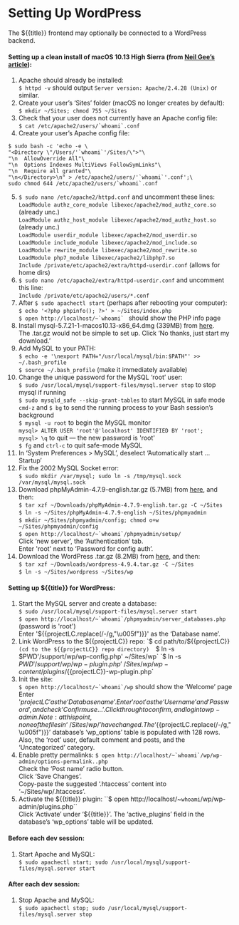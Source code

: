 # Setting Up WordPress

The ${{title}} frontend may optionally be connected to a WordPress backend.


#### Setting up a clean install of macOS 10.13 High Sierra (from [Neil Gee’s article](https://coolestguidesontheplanet.com/install-apache-mysql-php-and-phpmyadmin-on-macos-high-sierra-10-13/)):

1. Apache should already be installed:  
  `$ httpd -v` should output `Server version: Apache/2.4.28 (Unix)` or similar.
2. Create your user’s ‘Sites’ folder (macOS no longer creates by default):  
  `$ mkdir ~/Sites; chmod 755 ~/Sites`
3. Check that your user does not currently have an Apache config file:  
  ``$ cat /etc/apache2/users/`whoami`.conf``
4. Create your user’s Apache config file:
  ```
  $ sudo bash -c 'echo -e \
  "<Directory \"/Users/'`whoami`'/Sites/\">"\
  "\n  AllowOverride All"\
  "\n  Options Indexes MultiViews FollowSymLinks"\
  "\n  Require all granted"\
  "\n</Directory>\n" > /etc/apache2/users/'`whoami`'.conf';\
  sudo chmod 644 /etc/apache2/users/`whoami`.conf
  ```
5. `$ sudo nano /etc/apache2/httpd.conf` and uncomment these lines:  
  `LoadModule authz_core_module libexec/apache2/mod_authz_core.so` (already unc.)  
  `LoadModule authz_host_module libexec/apache2/mod_authz_host.so` (already unc.)  
  `LoadModule userdir_module libexec/apache2/mod_userdir.so`  
  `LoadModule include_module libexec/apache2/mod_include.so`  
  `LoadModule rewrite_module libexec/apache2/mod_rewrite.so`  
  `LoadModule php7_module libexec/apache2/libphp7.so`  
  `Include /private/etc/apache2/extra/httpd-userdir.conf` (allows for home dirs)
6. `$ sudo nano /etc/apache2/extra/httpd-userdir.conf` and uncomment this line:  
  `Include /private/etc/apache2/users/*.conf`
7. After `$ sudo apachectl start` (perhaps after rebooting your computer):  
  `$ echo '<?php phpinfo(); ?>' > ~/Sites/index.php`  
  ``$ open http://localhost/~`whoami` `` should show the PHP info page
8. Install mysql-5.7.21-1-macos10.13-x86_64.dmg (339MB) from [here](https://dev.mysql.com/downloads/mysql/).  
  The .tar.gz would not be simple to set up. Click ‘No thanks, just start my download.’
9. Add MySQL to your PATH:  
  `$ echo -e '\nexport PATH="/usr/local/mysql/bin:$PATH"' >> ~/.bash_profile`  
  `$ source ~/.bash_profile` (make it immediately available)
10. Change the unique password for the MySQL ‘root’ user:  
  `$ sudo /usr/local/mysql/support-files/mysql.server stop` to stop mysql if running  
  `$ sudo mysqld_safe --skip-grant-tables` to start MySQL in safe mode  
  `cmd-z` and `$ bg` to send the running process to your Bash session’s background  
  `$ mysql -u root` to begin the MySQL monitor  
  `mysql> ALTER USER 'root'@'localhost' IDENTIFIED BY 'root';`  
  `mysql> \q` to quit — the new password is 'root'  
  `$ fg` and `ctrl-c` to quit safe-mode MySQL
11. In ‘System Preferences > MySQL’, deselect ‘Automatically start … Startup’  
12. Fix the 2002 MySQL Socket error:  
  `$ sudo mkdir /var/mysql; sudo ln -s /tmp/mysql.sock /var/mysql/mysql.sock`
13. Download phpMyAdmin-4.7.9-english.tar.gz (5.7MB) from [here](https://www.phpmyadmin.net/downloads/), and then:  
  `$ tar xzf ~/Downloads/phpMyAdmin-4.7.9-english.tar.gz -C ~/Sites`  
  `$ ln -s ~/Sites/phpMyAdmin-4.7.9-english ~/Sites/phpmyadmin`  
  `$ mkdir ~/Sites/phpmyadmin/config; chmod o+w ~/Sites/phpmyadmin/config`  
  ``$ open http://localhost/~`whoami`/phpmyadmin/setup/``  
  Click ‘new server’, the ‘Authentication’ tab.  
  Enter 'root' next to ‘Password for config auth’.  
14. Download the WordPress .tar.gz (8.2MB) from [here](https://wordpress.org/download/), and then:  
  `$ tar xzf ~/Downloads/wordpress-4.9.4.tar.gz -C ~/Sites`  
  `$ ln -s ~/Sites/wordpress ~/Sites/wp`  


#### Setting up ${{title}} for WordPress:

1. Start the MySQL server and create a database:  
  `$ sudo /usr/local/mysql/support-files/mysql.server start`  
  ``$ open http://localhost/~`whoami`/phpmyadmin/server_databases.php`` (password is 'root')  
  Enter '${{projectLC.replace(/-/g,"\u005f")}}' as the ‘Database name’.  
2. Link WordPress to the ${{projectLC}} repo:  
  `$ cd path/to/${{projectLC}}` (cd to the ${{projectLC}} repo directory)  
  `$ ln -s $PWD'/support/wp/wp-config.php' ~/Sites/wp`  
  `$ ln -s $PWD'/support/wp/wp-plugin.php' ~/Sites/wp/wp-content/plugins/${{projectLC}}-wp-plugin.php`  
3. Init the site:  
  ``$ open http://localhost/~`whoami`/wp`` should show the ‘Welcome’ page  
  Enter '${{projectLC}}' as the ‘Database name’.  
  Enter 'root' as the ‘Username’ and ‘Password’, and check ‘Confirm use …’.  
  Click through to confirm, and log in to wp-admin.  
  Note: at this point, none of the files in ‘~/Sites/wp/’ have changed.  
  The ‘${{projectLC.replace(/-/g,"\u005f")}}’ database’s ‘wp_options’ table is populated with 128 rows.  
  Also, the ‘root’ user, default comment and posts, and the ‘Uncategorized’ category.  
4. Enable pretty permalinks:
  ``$ open http://localhost/~`whoami`/wp/wp-admin/options-permalink..php``  
  Check the ‘Post name’ radio button.  
  Click ‘Save Changes’.  
  Copy-paste the suggested ‘.htaccess’ content into ‘~/Sites/wp/.htaccess’.
5. Activate the ${{title}} plugin:
  ``$ open http://localhost/~`whoami`/wp/wp-admin/plugins.php``  
  Click ‘Activate’ under ‘${{title}}’.
  The ‘active_plugins’ field in the database’s ‘wp_options’ table will be updated.


#### Before each dev session:

1. Start Apache and MySQL:  
  `$ sudo apachectl start; sudo /usr/local/mysql/support-files/mysql.server start`


#### After each dev session:

1. Stop Apache and MySQL:  
  `$ sudo apachectl stop; sudo /usr/local/mysql/support-files/mysql.server stop`
